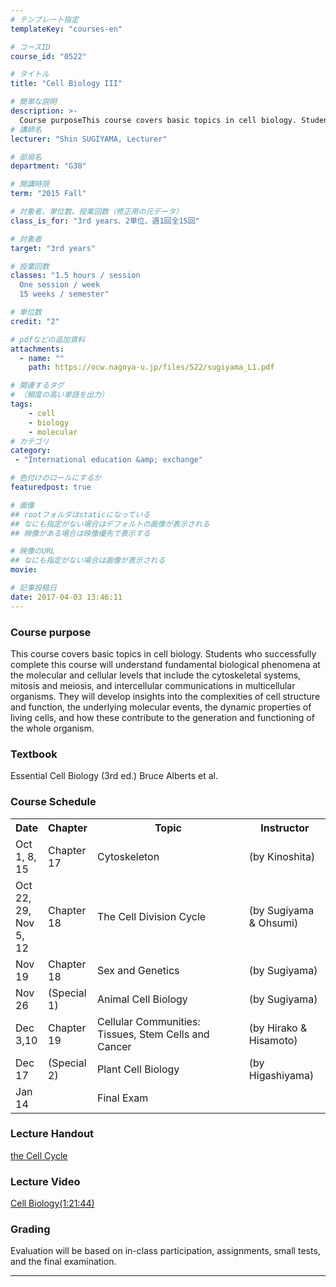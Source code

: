 ```yaml
---
# テンプレート指定
templateKey: "courses-en"

# コースID
course_id: "0522"

# タイトル
title: "Cell Biology III"

# 簡単な説明
description: >-
  Course purposeThis course covers basic topics in cell biology. Students who successfully complete this course will understand fundamental biological phenomena at the molecular and cellular levels t ....
# 講師名
lecturer: "Shin SUGIYAMA, Lecturer"

# 部局名
department: "G30"

# 開講時限
term: "2015	Fall"

# 対象者、単位数、授業回数（修正用の元データ）
class_is_for: "3rd years、2単位、週1回全15回"

# 対象者
target: "3rd years"

# 授業回数
classes: "1.5 hours / session
  One session / week
  15 weeks / semester"

# 単位数
credit: "2"

# pdfなどの追加資料
attachments:
  - name: "" 
    path: https://ocw.nagoya-u.jp/files/522/sugiyama_L1.pdf

# 関連するタグ
# （頻度の高い単語を出力）
tags:
    - cell
    - biology
    - molecular
# カテゴリ
category:
 - "International education &amp; exchange"

# 色付けのロールにするか
featuredpost: true

# 画像
## rootフォルダはstaticになっている
## なにも指定がない場合はデフォルトの画像が表示される
## 映像がある場合は映像優先で表示する

# 映像のURL
## なにも指定がない場合は画像が表示される
movie: 

# 記事投稿日
date: 2017-04-03 13:46:11
---
```


### Course purpose

This course covers basic topics in cell biology. Students who successfully complete this course will understand fundamental biological phenomena at the molecular and cellular levels that include the cytoskeletal systems, mitosis and meiosis, and intercellular communications in multicellular organisms. They will develop insights into the complexities of cell structure and function, the underlying molecular events, the dynamic properties of living cells, and how these contribute to the generation and functioning of the whole organism.

### Textbook

Essential Cell Biology (3rd ed.) Bruce Alberts et al.

<h3>Course Schedule</h3>
<table class="basic" width="455">
<tr>
<th width="20" class="center">Date</th>
<th width="20" class="center">Chapter</th>
<th width="295" class="center">Topic</th>
<th width="120" class="center">Instructor</th>
</tr>
<tr>
<td width="20" class="center">Oct 1, 8, 15</td>
<td width="20" class="center">Chapter 17</td>
<td width="295" class="center">Cytoskeleton </td>
<td width="120">(by Kinoshita)</td>
</tr>
<tr>
<td width="20" class="center">Oct 22, 29, Nov 5, 12</td>
<td width="20" class="center">Chapter 18</td>
<td width="295" class="center">The Cell Division Cycle</td>
<td width="120">(by Sugiyama & Ohsumi)</td>
</tr>
<tr>
<td width="20" class="center">Nov 19</td>
<td width="20" class="center">Chapter 18</td>
<td width="295" class="center">Sex and Genetics</td>
<td width="120">(by Sugiyama)</td>
</tr>
<tr>
<td width="20" class="center">Nov 26</td>
<td width="20" class="center">(Special 1)</td>
<td width="295" class="center">Animal Cell Biology</td>
<td width="120">(by Sugiyama)</td>
</tr>
<tr>
<td width="20" class="center">Dec 3,10</td>
<td width="20" class="center">Chapter 19</td>
<td width="295" class="center">Cellular Communities: Tissues, Stem Cells and Cancer</td>
<td width="120">(by Hirako & Hisamoto)</td>
</tr>
<tr>
<td width="20" class="center">Dec 17</td>
<td width="20" class="center">(Special 2)</td>
<td width="295" class="center">Plant Cell Biology</td>
<td width="120">(by Higashiyama)</td>
</tr>
<tr>
<td width="20" class="center">Jan 14</td>
<td width="20" class="center"></td>
<td width="295" class="center">Final Exam</td>
<td width="120"></td>
</tr>
</table>

### Lecture Handout

[the Cell Cycle](https://ocw.nagoya-u.jp/files/522/sugiyama_L1.pdf)

### Lecture Video

[Cell Biology(1:21:44)](https://nuvideo.media.nagoya-u.ac.jp/embed/e97f11cc523262300fa6077f9c452cb4bac7f455)

### Grading

Evaluation will be based on in-class participation, assignments, small tests, and the final examination.

---
